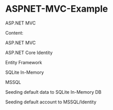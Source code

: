# ASPNET-MVC-Example
ASP.NET MVC


Content:

ASP.NET MVC

ASP.NET Core Identity

Entity Framework

SQLite In-Memory

MSSQL

Seeding default data to SQLite In-Memory DB

Seeding default account to MSSQL/Identity
